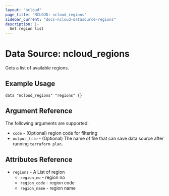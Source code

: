 ```yaml
---
layout: "ncloud"
page_title: "NCLOUD: ncloud_regions"
sidebar_current: "docs-ncloud-datasource-regions"
description: |-
  Get region list
---
```


# Data Source: ncloud_regions

Gets a list of available regions.

## Example Usage

```hcl
data "ncloud_regions" "regions" {}
```

## Argument Reference

The following arguments are supported:

* `code` - (Optional) region code for filtering
* `output_file` - (Optional) The name of file that can save data source after running `terraform plan`.

## Attributes Reference

* `regions` - A List of region
    * `region_no` - region no
    * `region_code` - region code
    * `region_name` - region name